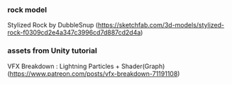 ### rock model

Stylized Rock by DubbleSnup (https://sketchfab.com/3d-models/stylized-rock-f0309cd2e4a347c3996cd7d887cd2d4a)

### assets from Unity tutorial

VFX Breakdown : Lightning Particles + Shader(Graph)
(https://www.patreon.com/posts/vfx-breakdown-71191108)
